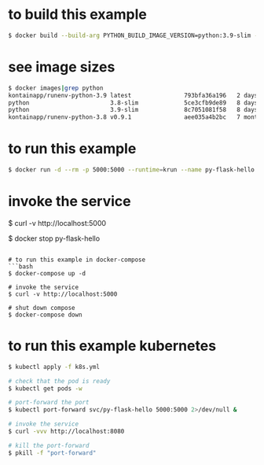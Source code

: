 # to build this example
```bash
$ docker build --build-arg PYTHON_BUILD_IMAGE_VERSION=python:3.9-slim --build-arg PYTHON_KONTAIN_RELEASE_IMAGE_VERSION=kontainapp/runenv-python-3.9:latest -t kontainguide/py-flask-hello:1.0 .
```

# see image sizes
```bash
$ docker images|grep python
kontainapp/runenv-python-3.9 latest               793bfa36a196   2 days ago          24.1MB
python                       3.8-slim             5ce3cfb9de89   8 days ago          124MB
python                       3.9-slim             8c7051081f58   8 days ago          125MB
kontainapp/runenv-python-3.8 v0.9.1               aee035a4b2bc   7 months ago        23.5MB
```

# to run this example
```bash
$ docker run -d --rm -p 5000:5000 --runtime=krun --name py-flask-hello kontainguide/py-flask-hello:1.0
```

# invoke the service
$ curl -v http://localhost:5000

$ docker stop py-flask-hello
```

# to run this example in docker-compose
```bash
$ docker-compose up -d

# invoke the service
$ curl -v http://localhost:5000

# shut down compose
$ docker-compose down
```

# to run this example kubernetes
```bash
$ kubectl apply -f k8s.yml

# check that the pod is ready
$ kubectl get pods -w

# port-forward the port
$ kubectl port-forward svc/py-flask-hello 5000:5000 2>/dev/null &

# invoke the service
$ curl -vvv http://localhost:8080

# kill the port-forward
$ pkill -f "port-forward"
```